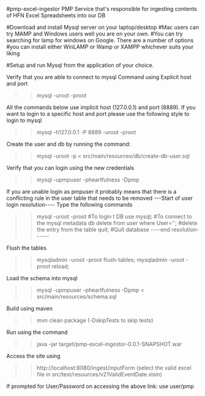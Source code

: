 #pmp-excel-ingestor
PMP Service that's responsible for ingesting contents of HFN Excel Spreadsheets into our DB

#Download and install Mysql server on your laptop/desktop
#Mac users can try MAMP and Windows users well you are on your own.
#You can try searching for lamp for windows on Google. There are a number of options
#you can install either WinLAMP or Wamp or XAMPP whichever suits your liking

#Setup and run Mysql from the application of your choice.

Verify that you are able to connect to mysql
Command using Explicit host and port
>> mysql -uroot -proot

All the commands below use implicit host (127.0.0.1) and port (8889).
If you want to login to a specific host and port please use the following style to login to mysql
>>mysql -h127.0.0.1 -P 8889 -uroot -proot

Create the user and db by running the command:
>>mysql -uroot -p < src/main/resources/db/create-db-user.sql

Verify that you can login using the new credentials
>>mysql -upmpuser -pheartfulness -Dpmp

If you are unable login as pmpuser it probably means that there is a conflicting rule in the user table that needs to be removed
---Start of user login resolution----
Type the following commands
>> mysql -uroot -proot #To login t DB
>> use mysql; #To connect to the mysql metadata db
>> delete from user where User=''; #delete the entry from the table
>> quit; #Quit database
----end resolution------

Flush the tables
>> mysqladmin -uroot -proot flush-tables;
>> mysqladmin -uroot -proot reload;

Load the schema into mysql
>> mysql -upmpuser -pheartfulness -Dpmp < src/main/resources/schema.sql

Build using maven
>> mvn clean package (-DskipTests to skip tests)

Run using the command
>> java -jar target/pmp-excel-ingestor-0.0.1-SNAPSHOT.war

Access the site using
>> http://localhost:8080/ingest/inputForm (select the valid excel file in src/test/resources/v21ValidEventDate.xlsm)

If prompted for User/Password on accessing the above link: use user/pmp

